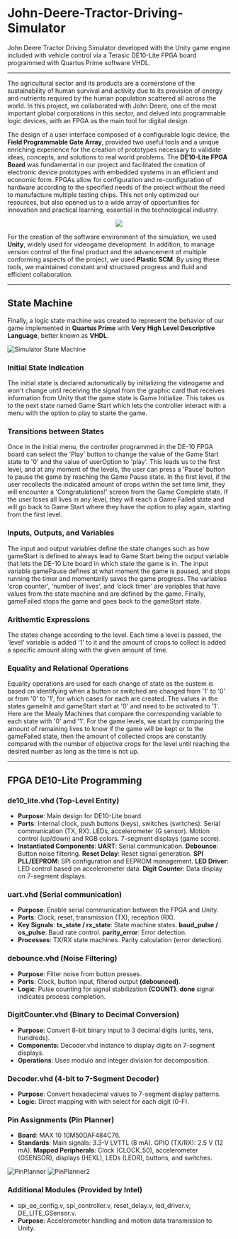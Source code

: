 # John-Deere-Tractor-Driving-Simulator
John Deere Tractor Driving Simulator developed with the Unity game engine included with vehicle control via a Terasic DE10-Lite FPGA board programmed with Quartus Prime software VHDL.

---

The agricultural sector and its products are a cornerstone of the sustainability of human survival and activity due to its provision of energy and nutrients required by the human population scattered all across the world. In this project, we collaborated with John Deere, one of the most important global corporations in this sector, and delved into programmable logic devices, with an FPGA as the main tool for digital design.

The design of a user interface composed of a configurable logic device, the **Field Programmable Gate Array**, provided two useful tools and a unique enriching experience for the creation of prototypes necessary to validate ideas, concepts, and solutions to real world problems. The **DE10-Lite FPGA Board** was fundamental in our project and facilitated the creation of electronic device prototypes with embedded systems in an efficient and economic form. FPGAs allow for configuration and re-configuration of hardware according to the specified needs of the project without the need to manufacture multiple testing chips. This not only optimized our resources, but also opened us to a wide array of opportunities for innovation and practical learning, essential in the technological industry.

<p align='center'>
  <img src='https://github.com/user-attachments/assets/aee6c0af-6d8f-406a-87b8-1e93b461cace' />
</p>

For the creation of the software environment of the simulation, we used **Unity**, widely used for videogame development. In addition, to manage version control of the final product and the advancement of multiple conforming aspects of the project, we used **Plastic SCM**. By using these tools, we maintained constant and structured progress and fluid and efficient collaboration. 

---

## State Machine

Finally, a logic state machine was created to represent the behavior of our game implemented in **Quartus Prime** with **Very High Level Descriptive Language**, better known as **VHDL**.

![Simulator State Machine](https://github.com/user-attachments/assets/ea884359-6ad7-404a-937d-3498867ed0a2)

### Initial State Indication

The initial state is declared automatically by initializing the videogame and won't change until receiving the signal from the graphic card that receives information from Unity that the game state is Game Initialize. This takes us to the next state named Game Start which lets the controller interact with a menu with the option to play to starte the game.

### Transitions between States

Once in the initial menu, the controller programmed in the DE-10 FPGA board can select the 'Play' button to change the value of the Game Start state to '0' and the value of userOption to 'play'. This leads us to the first level, and at any moment of the levels, the user can press a 'Pause' button to pause the game by reaching the Game Pause state. In the first level, if the user recollects the indicated amount of crops within the set time limit, they will encounter a 'Congratulations!' screen from the Game Complete state. If the user loses all lives in any level, they will reach a Game Failed state and will go back to Game Start where they have the option to play again, starting from the first level.

### Inputs, Outputs, and Variables

The input and output variables define the state changes such as how gameStart is defined to always lead to Game Start being the output variable that lets the DE-10 Lite board in which state the game is in. The input variable gamePause defines at what moment the game is paused, and stops running the timer and momentarily saves the game progress. The variables 'crop counter', 'number of lives', and 'clock timer' are variables that have values from the state machine and are defined by the game. Finally, gameFailed stops the game and goes back to the gameStart state.

### Arithemtic Expressions

The states change according to the level. Each time a level is passed, the 'level' variable is added '1' to it and the amount of crops to collect is added a specific amount along with the given amount of time.

### Equality and Relational Operations

Equality operations are used for each change of state as the sustem is based on identifying when a button or switched are changed from '1' to '0' or from '0' to '1', for which cases for each are created. The values in the states gameInit and gameStart start at '0' and need to be activated to '1'. Here are the Mealy Machines that compare the corresponding variable to each state with '0' amd '1'. For the game levels, we start by comparing the amount of remaining lives to know if the game will be kept or to the gameFailed state, then the amount of collected crops are constantly compared with the number of objective crops for the level until reaching the desired number as long as the time is not up.

---

## FPGA DE10-Lite Programming

### de10_lite.vhd (Top-Level Entity)
- **Purpose**: Main design for DE10-Lite board.
- **Ports**:
    Internal clock, push buttons (keys), switches (switches).
    Serial communication (TX, RX).
    LEDs, accelerometer (G sensor).
    Motion control (up/down) and RGB colors.
    7-segment displays (game score).
- **Instantiated Components**:
    **UART**: Serial communication.
    **Debounce**: Button noise filtering.
    **Reset Delay**: Reset signal generation.
    **SPI PLL/EEPROM**: SPI configuration and EEPROM management.
    **LED Driver**: LED control based on accelerometer data.
    **Digit Counter**: Data display on 7-segment displays.

### uart.vhd (Serial communication)
- **Purpose**: Enable serial communication between the FPGA and Unity.
- **Ports**: Clock, reset, transmission (TX), reception (RX).
- **Key Signals**:
    **tx_state / rx_state**: State machine states.
    **baud_pulse / os_pulse**: Baud rate control.
    **parity_error**: Error detection.
- **Processes**:
    TX/RX state machines.
    Parity calculation (error detection).

### debounce.vhd (Noise Filtering)
- **Purpose**: Filter noise from button presses.
- **Ports**: Clock, button input, filtered output **(debounced)**.
- **Logic**:
    Pulse counting for signal stabilization **(COUNT)**.
    **done** signal indicates process completion.

### DigitCounter.vhd (Binary to Decimal Conversion)
- **Purpose**: Convert 8-bit binary input to 3 decimal digits (units, tens, hundreds).
- **Components:**
    Decoder.vhd instance to display digits on 7-segment displays.
- **Operations**: Uses modulo and integer division for decomposition.

### Decoder.vhd (4-bit to 7-Segment Decoder)
- **Purpose**: Convert hexadecimal values to 7-segment display patterns.
- **Logic:**
    Direct mapping with with select for each digit (0-F).

### Pin Assignments (Pin Planner)
- **Board**: MAX 10 10M50DAF484C76.
- **Standards**:
    Main signals: 3.3-V LVTTL (8 mA).
    GPIO (TX/RX): 2.5 V (12 mA).
**Mapped Peripherals**:
  Clock (CLOCK_50), accelerometer (GSENSOR), displays (HEXL), LEDs (LEDR), buttons, and switches.

![PinPlanner](https://github.com/user-attachments/assets/a7553692-bbf9-4e35-8ee8-ceccf73aaac4)
![PinPlanner2](https://github.com/user-attachments/assets/996cdbd2-0e36-48eb-98b9-ecced2497890)

### Additional Modules (Provided by Intel)
- spi_ee_config.v, spi_controller.v, reset_delay.v, led_driver.v, DE_LITE_GSensor.v.
- **Purpose**: Accelerometer handling and motion data transmission to Unity.
